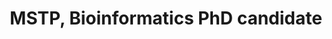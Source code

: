 ---
publish: true
name: Joseph Mears
title: MSTP, Bioinformatics PhD candidate
picture: 
google-scholar: 
CV:
linked-in: 
twitter:
email: 
---